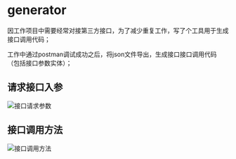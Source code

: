 # generator

因工作项目中需要经常对接第三方接口，为了减少重复工作，写了个工具用于生成接口调用代码；

工作中通过postman调试成功之后，将json文件导出，生成接口接口调用代码（包括接口参数实体）；


## 请求接口入参
![接口请求参数](https://user-images.githubusercontent.com/23471936/154802638-7ad28dd8-c0ab-43be-9ab1-1540abba180b.png)

## 接口调用方法
![接口调用方法](https://user-images.githubusercontent.com/23471936/154802691-d988758d-4e4e-447e-8a21-f8d0d183af94.png)


